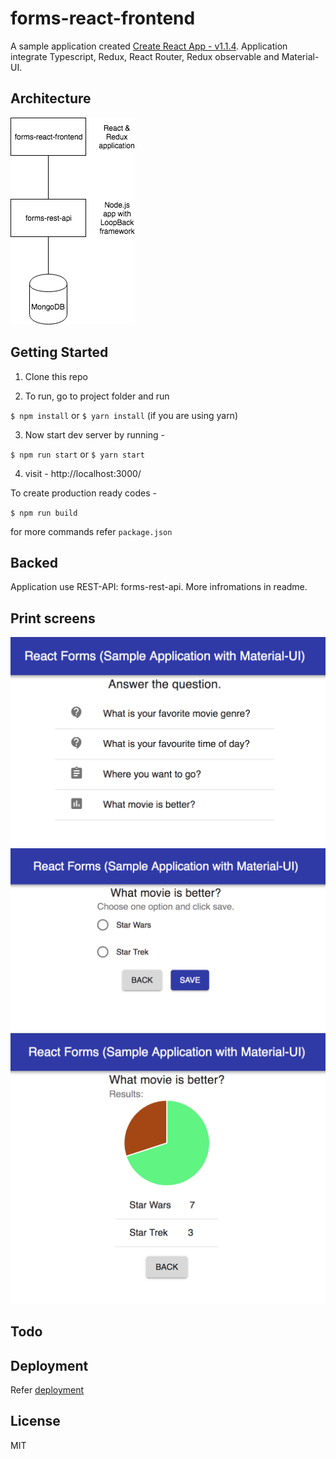 # forms-react-frontend

A sample application created [Create React App - v1.1.4](https://github.com/facebookincubator/create-react-app).
Application integrate Typescript, Redux, React Router, Redux observable and Material-UI.

## Architecture

![Forms applications architecture](/doc/forms-architecture.png)

## Getting Started

1. Clone this repo

2. To run, go to project folder and run

`$ npm install`
or
`$ yarn install` (if you are using yarn)

3. Now start dev server by running -

`$ npm run start`
or
`$ yarn start`

4. visit - http://localhost:3000/

To create production ready codes -

`$ npm run build`

for more commands refer `package.json`


## Backed

Application use REST-API: forms-rest-api. More infromations in readme. 

## Print screens

![Screen 1](/doc/screen1.png)
![Screen 2](/doc/screen2.png)
![Screen 3](/doc/screen3.png)


## Todo


## Deployment

Refer [deployment](https://github.com/facebook/create-react-app/blob/master/packages/react-scripts/template/README.md#deployment)

## License

MIT

